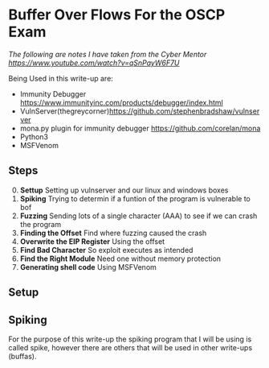 # Buffer Over Flows For the OSCP Exam

*The following are notes I have taken from the Cyber Mentor https://www.youtube.com/watch?v=qSnPayW6F7U* 

Being Used in this write-up are:
- Immunity Debugger https://www.immunityinc.com/products/debugger/index.html
- VulnServer(thegreycorner)https://github.com/stephenbradshaw/vulnserver
- mona.py plugin for immunity debugger https://github.com/corelan/mona
- Python3
- MSFVenom

## Steps
0. **Settup** Setting up vulnserver and our linux and windows boxes
1. **Spiking** Trying to determin if a funtion of the program is vulnerable to bof
2. **Fuzzing** Sending lots of a single character (AAA) to see if we can crash the program
3. **Finding the Offset** Find where fuzzing caused the crash
4.  **Overwrite the EIP Register** Using the offset
5.  **Find Bad Character** So exploit executes as intended 
6.  **Find the Right Module** Need one without memory protection
7.  **Generating shell code** Using MSFVenom

## Setup


## Spiking

For the purpose of this write-up the spiking program that I will be using is called spike, however there are others that will be used in other write-ups (buffas). 

### 
